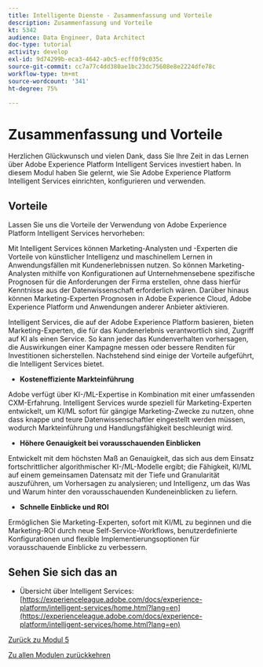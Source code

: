 ```yaml
---
title: Intelligente Dienste - Zusammenfassung und Vorteile
description: Zusammenfassung und Vorteile
kt: 5342
audience: Data Engineer, Data Architect
doc-type: tutorial
activity: develop
exl-id: 9d74299b-eca3-4642-a0c5-ecff0f9c035c
source-git-commit: cc7a77c4dd380ae1bc23dc75608e8e2224dfe78c
workflow-type: tm+mt
source-wordcount: '341'
ht-degree: 75%

---
```


# Zusammenfassung und Vorteile

Herzlichen Glückwunsch und vielen Dank, dass Sie Ihre Zeit in das Lernen über Adobe Experience Platform Intelligent Services investiert haben.
In diesem Modul haben Sie gelernt, wie Sie Adobe Experience Platform Intelligent Services einrichten, konfigurieren und verwenden.

## Vorteile

Lassen Sie uns die Vorteile der Verwendung von Adobe Experience Platform Intelligent Services hervorheben:

Mit Intelligent Services können Marketing-Analysten und -Experten die Vorteile von künstlicher Intelligenz und maschinellem Lernen in Anwendungsfällen mit Kundenerlebnissen nutzen. So können Marketing-Analysten mithilfe von Konfigurationen auf Unternehmensebene spezifische Prognosen für die Anforderungen der Firma erstellen, ohne dass hierfür Kenntnisse aus der Datenwissenschaft erforderlich wären. Darüber hinaus können Marketing-Experten Prognosen in Adobe Experience Cloud, Adobe Experience Platform und Anwendungen anderer Anbieter aktivieren.

Intelligent Services, die auf der Adobe Experience Platform basieren, bieten Marketing-Experten, die für das Kundenerlebnis verantwortlich sind, Zugriff auf KI als einen Service. So kann jeder das Kundenverhalten vorhersagen, die Auswirkungen einer Kampagne messen oder bessere Renditen für Investitionen sicherstellen. Nachstehend sind einige der Vorteile aufgeführt, die Intelligent Services bietet.

- **Kosteneffiziente Markteinführung**

Adobe verfügt über KI-/ML-Expertise in Kombination mit einer umfassenden CXM-Erfahrung. Intelligent Services wurde speziell für Marketing-Experten entwickelt, um KI/ML sofort für gängige Marketing-Zwecke zu nutzen, ohne dass knappe und teure Datenwissenschaftler eingestellt werden müssen, wodurch Markteinführung und Handlungsfähigkeit beschleunigt wird.

- **Höhere Genauigkeit bei vorausschauenden Einblicken**

Entwickelt mit dem höchsten Maß an Genauigkeit, das sich aus dem Einsatz fortschrittlicher algorithmischer KI-/ML-Modelle ergibt; die Fähigkeit, KI/ML auf einem gemeinsamen Datensatz mit der Tiefe und Granularität auszuführen, um Vorhersagen zu analysieren; und Intelligenz, um das Was und Warum hinter den vorausschauenden Kundeneinblicken zu liefern.

- **Schnelle Einblicke und ROI**

Ermöglichen Sie Marketing-Experten, sofort mit KI/ML zu beginnen und die Marketing-ROI durch neue Self-Service-Workflows, benutzerdefinierte Konfigurationen und flexible Implementierungsoptionen für vorausschauende Einblicke zu verbessern.

## Sehen Sie sich das an

- Übersicht über Intelligent Services: [https://experienceleague.adobe.com/docs/experience-platform/intelligent-services/home.html?lang=en](https://experienceleague.adobe.com/docs/experience-platform/intelligent-services/home.html?lang=en)

[Zurück zu Modul 5](./intelligent-services.md)

[Zu allen Modulen zurückkehren](./../../overview.md)
